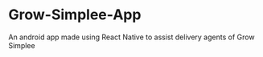 # Grow-Simplee-App
An android app made using React Native to assist delivery agents of Grow Simplee
